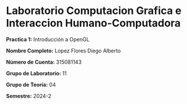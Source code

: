 # Laboratorio Computacion Grafica e Interaccion Humano-Computadora
**Practica 1:** Introducción a OpenGL

**Nombre Completo:** Lopez Flores Diego Alberto

**Número de Cuenta:** 315081143  

**Grupo de Laboratorio:** 11  

**Grupo de Teoría:** 04  

**Semestre:** 2024-2  

